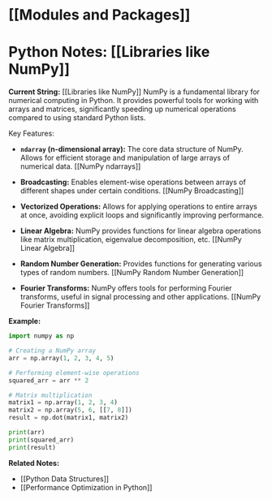 # [[Modules and Packages]]
# Python Notes: [[Libraries like NumPy]] 
**Current String:** [[Libraries like NumPy]] 
NumPy is a fundamental library for numerical computing in Python.  It provides powerful tools for working with arrays and matrices, significantly speeding up numerical operations compared to using standard Python lists.

Key Features:

* **`ndarray` (n-dimensional array):** The core data structure of NumPy.  Allows for efficient storage and manipulation of large arrays of numerical data.  [[NumPy ndarrays]]

* **Broadcasting:** Enables element-wise operations between arrays of different shapes under certain conditions. [[NumPy Broadcasting]]

* **Vectorized Operations:**  Allows for applying operations to entire arrays at once, avoiding explicit loops and significantly improving performance.

* **Linear Algebra:** NumPy provides functions for linear algebra operations like matrix multiplication, eigenvalue decomposition, etc. [[NumPy Linear Algebra]]

* **Random Number Generation:**  Provides functions for generating various types of random numbers. [[NumPy Random Number Generation]]

* **Fourier Transforms:**  NumPy offers tools for performing Fourier transforms, useful in signal processing and other applications. [[NumPy Fourier Transforms]]


**Example:**

```python
import numpy as np

# Creating a NumPy array
arr = np.array(1, 2, 3, 4, 5)

# Performing element-wise operations
squared_arr = arr ** 2 

# Matrix multiplication
matrix1 = np.array(1, 2, 3, 4)
matrix2 = np.array(5, 6, [[7, 8]])
result = np.dot(matrix1, matrix2)

print(arr)
print(squared_arr)
print(result)

```

**Related Notes:**

* [[Python Data Structures]]
* [[Performance Optimization in Python]]


